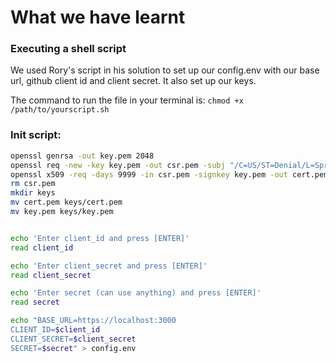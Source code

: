 # What we have learnt

### Executing a shell script

We used Rory's script in his solution to set up our config.env with our base url, github client id and client secret. It also set up our keys.

The command to run the file in your terminal is: `chmod +x /path/to/yourscript.sh`

### Init script:
```sh
openssl genrsa -out key.pem 2048
openssl req -new -key key.pem -out csr.pem -subj "/C=US/ST=Denial/L=Springfield/O=Dis/CN=localhost"
openssl x509 -req -days 9999 -in csr.pem -signkey key.pem -out cert.pem
rm csr.pem
mkdir keys
mv cert.pem keys/cert.pem
mv key.pem keys/key.pem


echo 'Enter client_id and press [ENTER]'
read client_id

echo 'Enter client_secret and press [ENTER]'
read client_secret

echo 'Enter secret (can use anything) and press [ENTER]'
read secret

echo "BASE_URL=https://localhost:3000
CLIENT_ID=$client_id
CLIENT_SECRET=$client_secret
SECRET=$secret" > config.env
```
